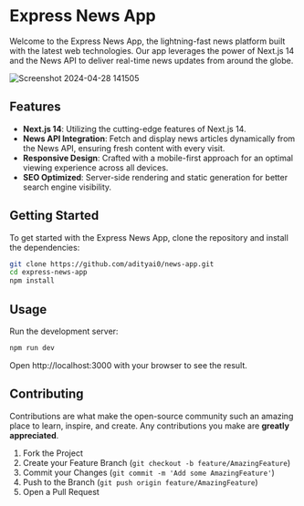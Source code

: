 # Express News App

Welcome to the Express News App, the lightning-fast news platform built with the latest web technologies. Our app leverages the power of Next.js 14 and the News API to deliver real-time news updates from around the globe.

![Screenshot 2024-04-28 141505](https://github.com/adityai0/news-app/assets/97042972/6334c048-fdba-4dad-b4eb-b99ccb257890)
## Features

- **Next.js 14**: Utilizing the cutting-edge features of Next.js 14.
- **News API Integration**: Fetch and display news articles dynamically from the News API, ensuring fresh content with every visit.
- **Responsive Design**: Crafted with a mobile-first approach for an optimal viewing experience across all devices.
- **SEO Optimized**: Server-side rendering and static generation for better search engine visibility.

## Getting Started

To get started with the Express News App, clone the repository and install the dependencies:

```bash
git clone https://github.com/adityai0/news-app.git
cd express-news-app
npm install
```

## Usage

Run the development server:

```bash
npm run dev
```

Open http://localhost:3000 with your browser to see the result.

## Contributing

Contributions are what make the open-source community such an amazing place to learn, inspire, and create. Any contributions you make are **greatly appreciated**.

1. Fork the Project
2. Create your Feature Branch (`git checkout -b feature/AmazingFeature`)
3. Commit your Changes (`git commit -m 'Add some AmazingFeature'`)
4. Push to the Branch (`git push origin feature/AmazingFeature`)
5. Open a Pull Request


